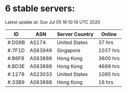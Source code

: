 # 6 stable servers:

Latest update at: Sun Jul 05 16:10:14 UTC 2020

| ID | ASN | Server Country | Online |
| -- | --- | -------------- | ------ |
| #.D09B | AS174 | United States | 37 hrs |
| #.7F1D | AS63949 | Singapore | 1037 hrs |
| #.B6F8 | AS63888 | Hong Kong | 3600 hrs |
| #.BD3E | AS63888 | Hong Kong | 4669 hrs |
| #.1278 | AS23033 | United States | 1085 hrs |
| #.33B9 | AS63888 | Hong Kong | 16 hrs |


